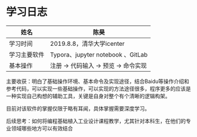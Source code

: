 # 学习日志

|  姓名  | 陈昊 |
| ----------- | ----------- |
|  学习时间 |2019.8.8，清华大学icenter |
|  学习主要软件 |Typora、jupyter notebook 、GitLab |
| 基本操作|   注册 →  代码输入 → 预览 → 命令实现|

主要收获：明白了基础操作环境、基本命令及实现途径，结合Baidu等操作介绍和参考代码，可以实现一些基础操作，可以实现的方法途径很多，程序更多的应该是一种实现自己构想的辅助工具，关键是自身对整个有个清晰的逻辑构架。

目前对该软件的掌握仅限于略有耳闻，具体掌握需要深度学习。

后续思考：如何将编程基础植入工业设计课程教学，尤其针对本科生，在他们的专业领域哪些地方可以有效结合

```
